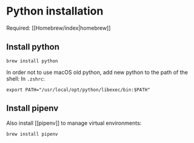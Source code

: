 # Python installation
Required: [[Homebrew/index|homebrew]]

## Install python
```shell
brew install python
```
In order not to use macOS old python, add new python to the path of the shell: In `.zshrc`:
```shell
export PATH="/usr/local/opt/python/libexec/bin:$PATH"
```


## Install pipenv
Also install [[pipenv]] to manage virtual environments:
```shell
brew install pipenv
```